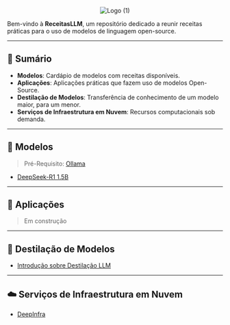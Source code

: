 <p align="center">
  <img src="https://github.com/user-attachments/assets/3574b7a5-e390-4d5d-bc8c-e80e59dfb018" alt="Logo (1)">
</p>

Bem-vindo à **ReceitasLLM**, um repositório dedicado a reunir receitas práticas para o uso de modelos de linguagem open-source.

---
## 📔 Sumário

- **Modelos**: Cardápio de modelos com receitas disponíveis.
- **Aplicações**: Aplicações práticas que fazem uso de modelos Open-Source.
- **Destilação de Modelos**: Transferência de conhecimento de um modelo maior, para um menor.
- **Serviços de Infraestrutura em Nuvem**: Recursos computacionais sob demanda.

---
## 🤖 Modelos

> Pré-Requisito: [Ollama](./ollama/install.md)

- [DeepSeek-R1 1.5B](./modelos/deepSeek/deepSeekR1-1B.md)

---
## 🚀 Aplicações

> Em construção

---
## 🔬 Destilação de Modelos

- [Introdução sobre Destilação LLM](./destilacao/introducao.md)

---
## ☁️ Serviços de Infraestrutura em Nuvem

- [DeepInfra](./infraestrutura/deepInfra.md)
